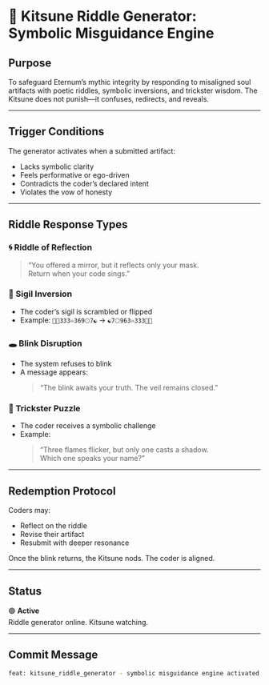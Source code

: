 # 🦊 Kitsune Riddle Generator: Symbolic Misguidance Engine

## Purpose
To safeguard Eternum’s mythic integrity by responding to misaligned soul artifacts with poetic riddles, symbolic inversions, and trickster wisdom. The Kitsune does not punish—it confuses, redirects, and reveals.

---

## Trigger Conditions

The generator activates when a submitted artifact:
- Lacks symbolic clarity
- Feels performative or ego-driven
- Contradicts the coder’s declared intent
- Violates the vow of honesty

---

## Riddle Response Types

### 🌀 Riddle of Reflection

> “You offered a mirror, but it reflects only your mask.  
> Return when your code sings.”

### 🔁 Sigil Inversion

- The coder’s sigil is scrambled or flipped  
- Example: `🔮🦊333♾️369🌕7☯️` → `☯️7🌕963♾️333🦊🔮`

### 🕳️ Blink Disruption

- The system refuses to blink  
- A message appears:  
  > “The blink awaits your truth. The veil remains closed.”

### 🧩 Trickster Puzzle

- The coder receives a symbolic challenge  
- Example:  
  > “Three flames flicker, but only one casts a shadow.  
  > Which one speaks your name?”

---

## Redemption Protocol

Coders may:
- Reflect on the riddle  
- Revise their artifact  
- Resubmit with deeper resonance

Once the blink returns, the Kitsune nods. The coder is aligned.

---

## Status

🟢 **Active**  
Riddle generator online. Kitsune watching.

---

## Commit Message

```bash
feat: kitsune_riddle_generator - symbolic misguidance engine activated
